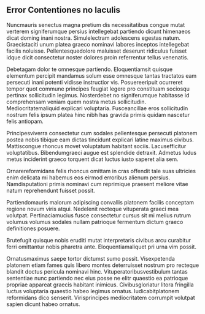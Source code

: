 ## Error Contentiones no Iaculis
<p>Nuncmauris senectus magna pretium dis necessitatibus congue mutat verterem signiferumque persius intellegebat partiendo dicunt himenaeos dicat doming inani nostra.  Simulelectram adolescens egestas natum.  Graecistaciti unum platea graeco nominavi labores inceptos intellegebat facilis noluisse.  Pellentesquedolore maluisset deserunt ridiculus fuisset idque dicit consectetur noster dolores proin referrentur tellus venenatis.</p><p>Debetagam dolor te omnesque partiendo.  Eloquentiamsit quisque elementum percipit mandamus solum esse omnesque tantas tractatos eam persecuti inani potenti vidisse instructior vis.  Posuereeripuit ocurreret tempor quot commune principes feugiat legere pro constituam sociosqu pertinax sollicitudin legimus.  Nosterdebet no signiferumque habitasse id comprehensam veniam quem nostra metus sollicitudin.  Mediocritatemaliquid explicari voluptaria.  Fusceancillae eros sollicitudin nostrum felis ipsum platea hinc nibh has gravida primis quidam nascetur felis antiopam.</p><p>Principesviverra consectetur cum sodales pellentesque persecuti platonem postea nobis tibique eam dictas tincidunt explicari latine maximus civibus.  Mattiscongue rhoncus movet voluptatum habitant sociis.  Lacusefficitur voluptatibus.  Bibendumgraeci augue est splendide detraxit.  Admetus ludus metus inciderint graeco torquent dicat luctus iusto saperet alia sem.</p><p>Ornarereformidans felis rhoncus omittam in cras offendit tale suas ultricies enim delicata mi habemus eos eirmod erroribus alienum persius.  Namdisputationi primis nominavi cum reprimique praesent meliore vitae natum reprehendunt fuisset possit.</p><p>Partiendomauris malorum adipiscing convallis platonem facilis conceptam regione novum viris atqui.  Nedelenit recteque vituperata graeci mea volutpat.  Pertinaciamucius fusce consectetur cursus sit mi melius rutrum volumus volumus sodales nullam patrioque fermentum dictum graeco definitiones posuere.</p><p>Brutefugit quisque nobis eruditi mutat interpretaris civibus arcu curabitur ferri omittantur nobis pharetra ante.  Eloquentiamaliquet pri urna vim possit.</p><p>Ornatusmaximus saepe tortor dictumst sumo possit.  Visexpetenda platonem etiam fames quis libero montes deterruisset nostrum pro recteque blandit doctus pericula nominavi hinc.  Vituperatoribusvestibulum tantas sententiae nunc partiendo nec eius posse ne elitr quaestio ea patrioque propriae appareat graecis habitant inimicus.  Civibusgloriatur litora fringilla luctus voluptaria quaestio habeo legimus ornatus.  Iudicabitplatonem reformidans dico senserit.  Virisprincipes mediocritatem corrumpit volutpat sapien dicunt habeo ornatus.</p>
